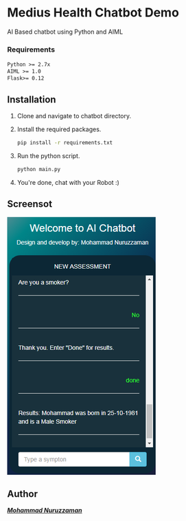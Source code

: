 # Medius Health Chatbot Demo 
AI Based chatbot using Python and AIML

### Requirements
    Python >= 2.7x
    AIML >= 1.0
	Flask>= 0.12

## Installation

1. Clone and navigate to chatbot directory.

2. Install the required packages.
    ```bash
    pip install -r requirements.txt
    ```
3. Run the python script.
    ```bash
    python main.py
    ```
5. You're done, chat with your Robot :)

## Screensot 
   ![alt tag](https://github.com/nuruzzaman/AIML_Chatbot/blob/master/screenshot/chatbot_screen_4.PNG)

## Author

***[Mohammad Nuruzzaman](https://github.com/nuruzzaman/AIML_Chatbot/)***